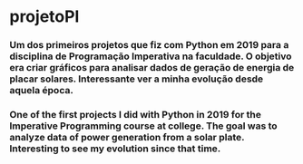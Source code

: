 # projetoPI

### Um dos primeiros projetos que fiz com Python em 2019 para a disciplina de Programação Imperativa na faculdade. O objetivo era criar gráficos para analisar dados de geração de energia de placar solares. Interessante ver a minha evolução desde aquela época.

### One of the first projects I did with Python in 2019 for the Imperative Programming course at college. The goal was to analyze data of power generation from a solar plate. Interesting to see my evolution since that time.
